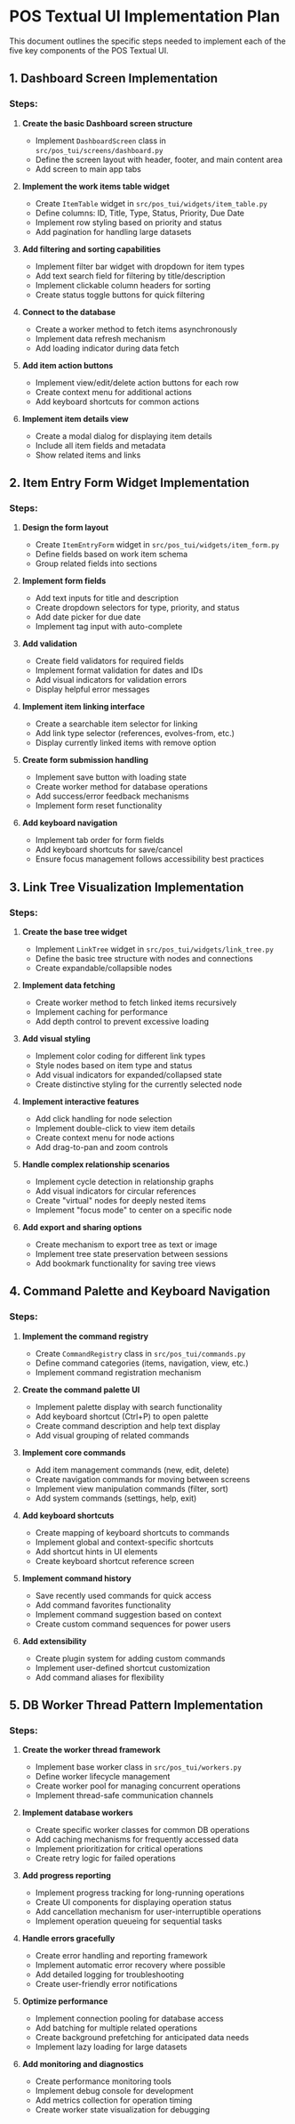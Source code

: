 # POS Textual UI Implementation Plan

This document outlines the specific steps needed to implement each of the five key components of the POS Textual UI.

## 1. Dashboard Screen Implementation

### Steps:

1. **Create the basic Dashboard screen structure**
   - Implement `DashboardScreen` class in `src/pos_tui/screens/dashboard.py`
   - Define the screen layout with header, footer, and main content area
   - Add screen to main app tabs

2. **Implement the work items table widget**
   - Create `ItemTable` widget in `src/pos_tui/widgets/item_table.py`
   - Define columns: ID, Title, Type, Status, Priority, Due Date
   - Implement row styling based on priority and status
   - Add pagination for handling large datasets

3. **Add filtering and sorting capabilities**
   - Implement filter bar widget with dropdown for item types
   - Add text search field for filtering by title/description
   - Implement clickable column headers for sorting
   - Create status toggle buttons for quick filtering

4. **Connect to the database**
   - Create a worker method to fetch items asynchronously 
   - Implement data refresh mechanism
   - Add loading indicator during data fetch

5. **Add item action buttons**
   - Implement view/edit/delete action buttons for each row
   - Create context menu for additional actions
   - Add keyboard shortcuts for common actions

6. **Implement item details view**
   - Create a modal dialog for displaying item details
   - Include all item fields and metadata
   - Show related items and links

## 2. Item Entry Form Widget Implementation

### Steps:

1. **Design the form layout**
   - Create `ItemEntryForm` widget in `src/pos_tui/widgets/item_form.py`
   - Define fields based on work item schema
   - Group related fields into sections

2. **Implement form fields**
   - Add text inputs for title and description
   - Create dropdown selectors for type, priority, and status
   - Add date picker for due date
   - Implement tag input with auto-complete

3. **Add validation**
   - Create field validators for required fields
   - Implement format validation for dates and IDs
   - Add visual indicators for validation errors
   - Display helpful error messages

4. **Implement item linking interface**
   - Create a searchable item selector for linking
   - Add link type selector (references, evolves-from, etc.)
   - Display currently linked items with remove option

5. **Create form submission handling**
   - Implement save button with loading state
   - Create worker method for database operations
   - Add success/error feedback mechanisms
   - Implement form reset functionality

6. **Add keyboard navigation**
   - Implement tab order for form fields
   - Add keyboard shortcuts for save/cancel
   - Ensure focus management follows accessibility best practices

## 3. Link Tree Visualization Implementation

### Steps:

1. **Create the base tree widget**
   - Implement `LinkTree` widget in `src/pos_tui/widgets/link_tree.py`
   - Define the basic tree structure with nodes and connections
   - Create expandable/collapsible nodes

2. **Implement data fetching**
   - Create worker method to fetch linked items recursively
   - Implement caching for performance
   - Add depth control to prevent excessive loading

3. **Add visual styling**
   - Implement color coding for different link types
   - Style nodes based on item type and status
   - Add visual indicators for expanded/collapsed state
   - Create distinctive styling for the currently selected node

4. **Implement interactive features**
   - Add click handling for node selection
   - Implement double-click to view item details
   - Create context menu for node actions
   - Add drag-to-pan and zoom controls

5. **Handle complex relationship scenarios**
   - Implement cycle detection in relationship graphs
   - Add visual indicators for circular references
   - Create "virtual" nodes for deeply nested items
   - Implement "focus mode" to center on a specific node

6. **Add export and sharing options**
   - Create mechanism to export tree as text or image
   - Implement tree state preservation between sessions
   - Add bookmark functionality for saving tree views

## 4. Command Palette and Keyboard Navigation

### Steps:

1. **Implement the command registry**
   - Create `CommandRegistry` class in `src/pos_tui/commands.py`
   - Define command categories (items, navigation, view, etc.)
   - Implement command registration mechanism

2. **Create the command palette UI**
   - Implement palette display with search functionality
   - Add keyboard shortcut (Ctrl+P) to open palette
   - Create command description and help text display
   - Add visual grouping of related commands

3. **Implement core commands**
   - Add item management commands (new, edit, delete)
   - Create navigation commands for moving between screens
   - Implement view manipulation commands (filter, sort)
   - Add system commands (settings, help, exit)

4. **Add keyboard shortcuts**
   - Create mapping of keyboard shortcuts to commands
   - Implement global and context-specific shortcuts
   - Add shortcut hints in UI elements
   - Create keyboard shortcut reference screen

5. **Implement command history**
   - Save recently used commands for quick access
   - Add command favorites functionality
   - Implement command suggestion based on context
   - Create custom command sequences for power users

6. **Add extensibility**
   - Create plugin system for adding custom commands
   - Implement user-defined shortcut customization
   - Add command aliases for flexibility

## 5. DB Worker Thread Pattern Implementation

### Steps:

1. **Create the worker thread framework**
   - Implement base worker class in `src/pos_tui/workers.py`
   - Define worker lifecycle management
   - Create worker pool for managing concurrent operations
   - Implement thread-safe communication channels

2. **Implement database workers**
   - Create specific worker classes for common DB operations
   - Add caching mechanisms for frequently accessed data
   - Implement prioritization for critical operations
   - Create retry logic for failed operations

3. **Add progress reporting**
   - Implement progress tracking for long-running operations
   - Create UI components for displaying operation status
   - Add cancellation mechanism for user-interruptible operations
   - Implement operation queueing for sequential tasks

4. **Handle errors gracefully**
   - Create error handling and reporting framework
   - Implement automatic error recovery where possible
   - Add detailed logging for troubleshooting
   - Create user-friendly error notifications

5. **Optimize performance**
   - Implement connection pooling for database access
   - Add batching for multiple related operations
   - Create background prefetching for anticipated data needs
   - Implement lazy loading for large datasets

6. **Add monitoring and diagnostics**
   - Create performance monitoring tools
   - Implement debug console for development
   - Add metrics collection for operation timing
   - Create worker state visualization for debugging 